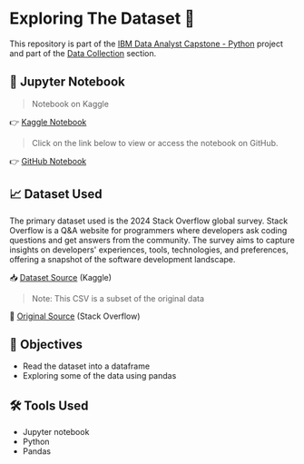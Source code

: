 # Exploring The Dataset 📝

<p>This repository is part of the <a href = 'https://github.com/FaiLuReH3Ro/ibm-da-capstone-py'>IBM Data Analyst Capstone - Python</a> project and part of the <a href = 'https://github.com/FaiLuReH3Ro/ibm-da-capstone-py?tab=readme-ov-file#data-collection'>Data Collection</a> section.</p>

## 📓 Jupyter Notebook

> Notebook on Kaggle

👉 [Kaggle Notebook](https://www.kaggle.com/code/failureh3ro/dataset-exploration)

> Click on the link below to view or access the notebook on GitHub.

👉 [GitHub Notebook](https://github.com/FaiLuReH3Ro/exploring-dataset/blob/main/Exploring_the_Dataset.ipynb)

## 📈 Dataset Used

The primary dataset used is the 2024 Stack Overflow global survey. Stack Overflow is a Q&A website for programmers where developers ask coding questions and get answers from the community. The survey aims to capture insights on developers' experiences, tools, technologies, and preferences, offering a snapshot of the software development landscape.

📥 [Dataset Source](https://www.kaggle.com/datasets/failureh3ro/stack-overflow-survey-data-2024-subset) (Kaggle)

> Note: This CSV is a subset of the original data

📌 [Original Source](https://stackoverflow.blog/2024/08/06/2024-developer-survey/) (Stack Overflow)

## 🚀 Objectives 

* Read the dataset into a dataframe
* Exploring some of the data using pandas

## 🛠️ Tools Used

* Jupyter notebook
* Python
* Pandas
